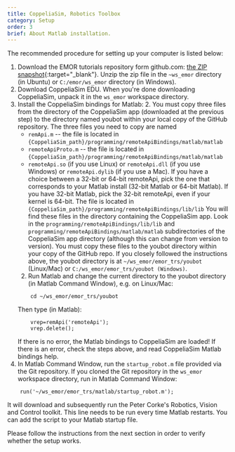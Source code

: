 ```yaml
---
title: CoppeliaSim, Robotics Toolbox
category: Setup
order: 3
brief: About Matlab installation.
---
```


The recommended procedure for setting up your computer is listed below:

1. Download the EMOR tutorials repository form github.com: [the ZIP snapshot](https://github.com/RCPRG-ros-pkg/emor_trs/archive/master.zip){:target="_blank"}. Unzip the zip file in the `~ws_emor` directory (in Ubuntu) or `C:/emor/ws_emor` directory (in Windows).
1. Download CoppeliaSim EDU. When you're done downloading CoppeliaSim, unpack it in the `ws_emor` workspace directory.
1. Install the CoppeliaSim bindings for Matlab:
   2. You must copy three files from the directory of the CoppeliaSim app (downloaded at the previous step) to the directory named youbot within your local copy of the GitHub repository. The three files you need to copy are named
      * `remApi.m` -- the file is located in `{CoppeliaSim_path}/programming/remoteApiBindings/matlab/matlab`
      * `remoteApiProto.m` -- the file is located in `{CoppeliaSim_path}/programming/remoteApiBindings/matlab/matlab`
      * `remoteApi.so` (if you use Linux) or `remoteApi.dll` (if you use Windows) or `remoteApi.dylib` (if you use a Mac). If you have a choice between a 32-bit or 64-bit remoteApi, pick the one that corresponds to your Matlab install (32-bit Matlab or 64-bit Matlab). If you have 32-bit Matlab, pick the 32-bit remoteApi, even if your kernel is 64-bit. The file is located in `{CoppeliaSim_path}/programming/remoteApiBindings/lib/lib`
      You will find these files in the directory containing the CoppeliaSim app. Look in the `programming/remoteApiBindings/lib/lib` and `programming/remoteApiBindings/matlab/matlab` subdirectories of the CoppeliaSim app directory (although this can change from version to version). You must copy these files to the youbot directory within your copy of the GitHub repo. If you closely followed the instructions above, the youbot directory is at `~/ws_emor/emor_trs/youbot` (Linux/Mac) or `C:/ws_emor/emor_trs/youbot (Windows)`.
   2. Run Matlab and change the current directory to the youbot directory (in Matlab Command Window), e.g. on Linux/Mac:
   ```
       cd ~/ws_emor/emor_trs/youbot
   ```
      Then type (in Matlab):
   ```
       vrep=remApi('remoteApi');
       vrep.delete();
   ```
    If there is no error, the Matlab bindings to CoppeliaSim are loaded! If there is an error, check the steps above, and read CoppeliaSim Matlab bindings help.
1. In Matlab Command Window, run the `startup_robot.m` file provided via the Git repository. If you cloned the Git repository in the `ws_emor` workspace directory, run in Matlab Command Window:
```
    run('~/ws_emor/emor_trs/matlab/startup_robot.m');
```
It will download and subsequently run the Peter Corke's Robotics, Vision and Control toolkit.
This line needs to be run every time Matlab restarts. You can add the script to your Matlab startup file.

Please follow the instructions from the next section in order to verify whether the setup works.
